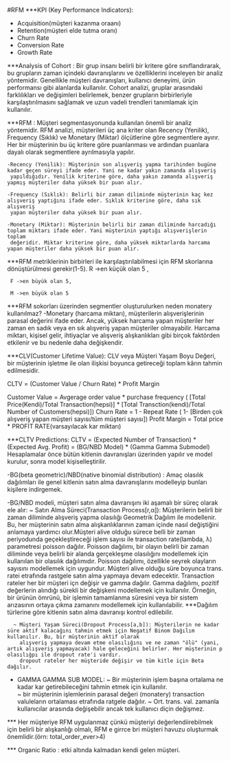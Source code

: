 #RFM
***KPI (Key Performance Indicators):
   - Acquisition(müşteri kazanma oraanı)
   - Retention(müşteri elde tutma oranı)
   - Churn Rate
   - Conversion Rate
   - Growth Rate

***Analysis of Cohort :
     Bir grup insanı belirli bir kritere göre sınıflandırarak, bu grupların zaman içindeki davranışlarını ve
     özelliklerini inceleyen bir analiz yöntemidir. Genellikle müşteri davranışları, kullanıcı deneyimi, ürün
     performansı gibi alanlarda kullanılır. Cohort analizi, gruplar arasındaki farklılıkları ve değişimleri
     belirlemek, benzer grupların birbirleriyle karşılaştırılmasını sağlamak ve uzun vadeli trendleri tanımlamak için kullanılır.

***RFM :
     Müşteri segmentasyonunda kullanılan önemli bir analiz yöntemidir. RFM analizi, müşterileri üç ana kriter olan Recency (Yenilik),
     Frequency (Sıklık) ve Monetary (Miktar) ölçütlerine göre segmentlere ayırır. Her bir müşterinin bu üç kritere göre puanlanması ve
     ardından puanlara dayalı olarak segmentlere ayrılmasıyla yapılır.

    -Recency (Yenilik): Müşterinin son alışveriş yapma tarihinden bugüne kadar geçen süreyi ifade eder. Yani ne kadar yakın zamanda alışveriş
     yapıldığıdır. Yenilik kriterine göre, daha yakın zamanda alışveriş yapmış müşteriler daha yüksek bir puan alır.

    -Frequency (Sıklık): Belirli bir zaman diliminde müşterinin kaç kez alışveriş yaptığını ifade eder. Sıklık kriterine göre, daha sık alışveriş
     yapan müşteriler daha yüksek bir puan alır.

    -Monetary (Miktar): Müşterinin belirli bir zaman diliminde harcadığı toplam miktarı ifade eder. Yani müşterinin yaptığı alışverişlerin toplam
     değeridir. Miktar kriterine göre, daha yüksek miktarlarda harcama yapan müşteriler daha yüksek bir puan alır.

***RFM metriklerinin birbirleri ile karşılaştırılabilmesi için RFM skorlarına dönüştürülmesi gerekir(1-5).
     R ->en küçük olan 5 ,
     
     F ->en büyük olan 5,
     
     M ->en büyük olan 5

***RFM sokorları üzerinden segmentler oluşturulurken neden monatery kullanılmaz?
    -Monetary (harcama miktarı), müşterilerin alışverişlerinin parasal değerini ifade eder. Ancak, yüksek harcama yapan müşteriler her zaman en sadık
     veya en sık alışveriş yapan müşteriler olmayabilir. Harcama miktarı, kişisel gelir, ihtiyaçlar ve alışveriş alışkanlıkları gibi birçok faktörden
    etkilenir ve bu nedenle daha değişkendir.

***CLV(Customer Lifetime Value):
   CLV veya Müşteri Yaşam Boyu Değeri, bir müşterinin işletme ile olan ilişkisi boyunca getireceği toplam kârın tahmin edilmesidir.

   CLTV = (Customer Value / Churn Rate) * Profit Margin

   Customer Value = Avgerage order value * purchase frequency ( [Total Price(Kendi)/Total Transaction(hepsi)] * [Total Transction(kendi)/Total Number of Customers(hepsi)])
   Churn Rate = 1 - Repeat Rate ( 1-  [Birden çok alışveriş yapan müşteri sayısı/tüm müşteri sayısı])
   Profit Margin = Total price * PROFİT RATE(varsayılacak kar miktarı)

***CLTV Predictions:
   CLTV = (Expected Number of Transaction) * (Expected Avg. Profit) = (BG/NBD Model) * (Gamma Gamma Submodel)
   Hesaplamalar önce bütün kitlenin davranışları üzerinden yapılır ve model kurulur, sonra model kişiselleştirilir.

   -BG(beta geometric)/NBD(native binomial distribution) : Amaç olasılık dağılımları ile genel kitlenin satın alma davranışlarını modelleyip bunları kişilere indirgemek.

   -BG/NBD modeli, müşteri satın alma davranışını iki aşamalı bir süreç olarak ele alır:
      ~ Satın Alma Süreci(Transaction Process[r,α]): Müşterilerin belirli bir zaman diliminde alışveriş yapma olasılığı Geometrik Dağılım ile modellenir. Bu, her müşterinin satın alma
        alışkanlıklarının zaman içinde nasıl değiştiğini anlamaya yardımcı olur.Müşteri alive olduğu sürece belli bir zaman periyodunda geçekleştireceği işlem sayısı ile transaction
        rate(lambda, λ) parametresi poisson dağılır. Poisson dağılımı, bir olayın belirli bir zaman diliminde veya belirli bir alanda gerçekleşme olasılığını modellemek için kullanılan
        bir olasılık dağılımıdır. Poisson dağılımı, özellikle seyrek olayların sayısını modellemek için uygundur. Müşteri alive olduğu süre boyunca trans. ratei etrafında rastgele
        satın alma yapmaya devam edecektir. Transaction rateler her bir müşteri içn değişir ve gamma dağılır. Gamma dağılımı, pozitif değerlerin alındığı sürekli bir değişkeni 
        modellemek için kullanılır. Örneğin, bir ürünün ömrünü, bir işlemin tamamlanma süresini veya bir sistem arızasının ortaya çıkma zamanını modellemek için kullanılabilir.
        ***Dağılım türlerine göre kitlenin satın alma davranışı kontrol edilebilir.

      ~ Müşteri Yaşam Süreci(Dropout Process[a,b]): Müşterilerin ne kadar süre aktif kalacağını tahmin etmek için Negatif Binom Dağılım kullanılır. Bu, bir müşterinin aktif olarak
        alışveriş yapmaya devam etme olasılığını ve ne zaman "ölü" (yani, artık alışveriş yapmayacak) hale geleceğini belirler. Her müşterinin p olasılığpı ile dropout rate'i vardır.
        dropout rateler her müşteride değişir ve tüm kitle için Beta dağılır.
  
 - GAMMA GAMMA SUB MODEL: 
      ~ Bir müşterinin işlem başına ortalama ne kadar kar getirebileceğini tahmin etmek için kullanılır.       
      ~ bir müşterinin işlemlerinin parasal değeri (monatery) transaction valuleların ortalaması etrafında ratgele dağılır.
      ~ Ort. trans. val. zamanla kullanıcılar arasında değişebilir ancak tek kullanıcı diçin değişmez.

*** Her müşteriye RFM uygulanmaz çünkü müşteriyi değerlendiirebilmek için belirli bir alışkanlığı olmalı, RFM e girrce bri müşteri havuzu oluşturmak önemlidir.(örn: total_order_ever>4)

*** Organic Ratio : etki altında kalmadan kendi gelen müşteri.


































